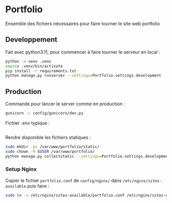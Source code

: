 # Portfolio

Ensemble des fichiers nécessaires pour faire tourner le site web portfolio

## Developpement

Fait avec python3.11, pour commencer à faire tourner le serveur en local :

```bash
python -m venv .venv
source .venv/bin/activate
pip install -r requirements.txt
python manage.py runserver --settings=Portfolio.settings.development
```

## Production

Commande pour lancer le server comme en production :

```bash
gunicorn -c config/gunicorn/dev.py
```

Fichier .env typique :

```text

```

Rendre disponible les fichiers statiques :

```bash
sudo mkdir -pv /var/www/portfolio/static/
sudo chown -R $USER /var/www/portfolio/
python manage.py collectstatic --settings=Portfolio.settings.development
```

### Setup Nginx

Copier le fichier `portfolio.conf` de `config/nginx/` dans `/etc/nginx/sites-available` puis faire :

```bash
sudo ln -s /etc/nginx/sites-available/portfolio.conf /etc/nginx/sites-enabled/portfolio.conf
```

